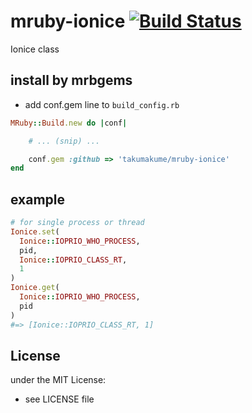 # mruby-ionice   [![Build Status](https://travis-ci.org/takumakume/mruby-ionice.svg?branch=master)](https://travis-ci.org/takumakume/mruby-ionice)
Ionice class
## install by mrbgems
- add conf.gem line to `build_config.rb`

```ruby
MRuby::Build.new do |conf|

    # ... (snip) ...

    conf.gem :github => 'takumakume/mruby-ionice'
end
```
## example
```ruby
# for single process or thread
Ionice.set(
  Ionice::IOPRIO_WHO_PROCESS,
  pid,
  Ionice::IOPRIO_CLASS_RT,
  1
)
Ionice.get(
  Ionice::IOPRIO_WHO_PROCESS,
  pid
)
#=> [Ionice::IOPRIO_CLASS_RT, 1]
```

## License
under the MIT License:
- see LICENSE file

